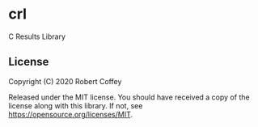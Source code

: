 # crl

C Results Library

## License

Copyright (C) 2020 Robert Coffey

Released under the MIT license. You should have received a copy of the license
along with this library. If not, see <https://opensource.org/licenses/MIT>.
